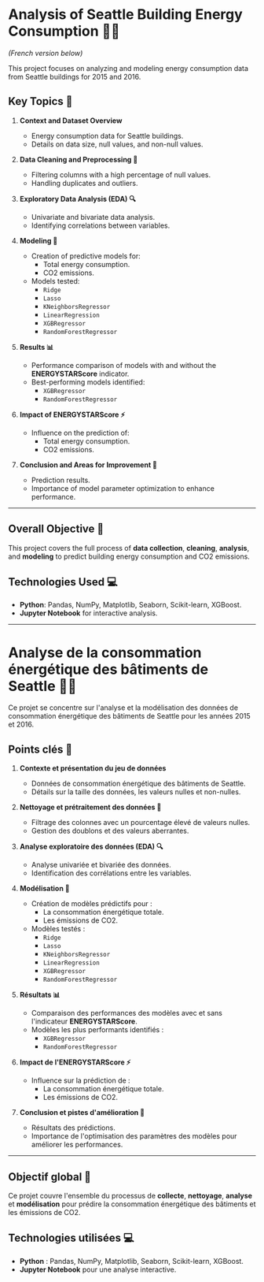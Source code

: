 # Analysis of Seattle Building Energy Consumption 🏢💡  
*(French version below)*  

This project focuses on analyzing and modeling energy consumption data from Seattle buildings for 2015 and 2016.  

## Key Topics 📝  

1. **Context and Dataset Overview**  
   - Energy consumption data for Seattle buildings.  
   - Details on data size, null values, and non-null values.  

2. **Data Cleaning and Preprocessing 🧹**  
   - Filtering columns with a high percentage of null values.  
   - Handling duplicates and outliers.  

3. **Exploratory Data Analysis (EDA) 🔍**  
   - Univariate and bivariate data analysis.  
   - Identifying correlations between variables.  

4. **Modeling 🧠**  
   - Creation of predictive models for:  
     - Total energy consumption.  
     - CO2 emissions.  
   - Models tested:  
     - `Ridge`  
     - `Lasso`  
     - `KNeighborsRegressor`  
     - `LinearRegression`  
     - `XGBRegressor`  
     - `RandomForestRegressor`  

5. **Results 📊**  
   - Performance comparison of models with and without the **ENERGYSTARScore** indicator.  
   - Best-performing models identified:  
     - `XGBRegressor`  
     - `RandomForestRegressor`  

6. **Impact of ENERGYSTARScore ⚡**  
   - Influence on the prediction of:  
     - Total energy consumption.  
     - CO2 emissions.  

7. **Conclusion and Areas for Improvement 🚀**  
   - Prediction results.  
   - Importance of model parameter optimization to enhance performance.  

---

## Overall Objective 🎯  
This project covers the full process of **data collection**, **cleaning**, **analysis**, and **modeling** to predict building energy consumption and CO2 emissions.  

## Technologies Used 💻  
- **Python**: Pandas, NumPy, Matplotlib, Seaborn, Scikit-learn, XGBoost.  
- **Jupyter Notebook** for interactive analysis.  

---

# Analyse de la consommation énergétique des bâtiments de Seattle 🏢💡

Ce projet se concentre sur l'analyse et la modélisation des données de consommation énergétique des bâtiments de Seattle pour les années 2015 et 2016.

## Points clés 📝

1. **Contexte et présentation du jeu de données**  
   - Données de consommation énergétique des bâtiments de Seattle.  
   - Détails sur la taille des données, les valeurs nulles et non-nulles.

2. **Nettoyage et prétraitement des données 🧹**  
   - Filtrage des colonnes avec un pourcentage élevé de valeurs nulles.  
   - Gestion des doublons et des valeurs aberrantes.  

3. **Analyse exploratoire des données (EDA) 🔍**  
   - Analyse univariée et bivariée des données.  
   - Identification des corrélations entre les variables.  

4. **Modélisation 🧠**  
   - Création de modèles prédictifs pour :  
     - La consommation énergétique totale.  
     - Les émissions de CO2.  
   - Modèles testés :  
     - `Ridge`  
     - `Lasso`  
     - `KNeighborsRegressor`  
     - `LinearRegression`  
     - `XGBRegressor`  
     - `RandomForestRegressor`  

5. **Résultats 📊**  
   - Comparaison des performances des modèles avec et sans l'indicateur **ENERGYSTARScore**.  
   - Modèles les plus performants identifiés :  
     - `XGBRegressor`  
     - `RandomForestRegressor`  

6. **Impact de l'ENERGYSTARScore ⚡**  
   - Influence sur la prédiction de :  
     - La consommation énergétique totale.  
     - Les émissions de CO2.  

7. **Conclusion et pistes d'amélioration 🚀**  
   - Résultats des prédictions.  
   - Importance de l'optimisation des paramètres des modèles pour améliorer les performances.  

---

## Objectif global 🎯  
Ce projet couvre l'ensemble du processus de **collecte**, **nettoyage**, **analyse** et **modélisation** pour prédire la consommation énergétique des bâtiments et les émissions de CO2.  

## Technologies utilisées 💻  
- **Python** : Pandas, NumPy, Matplotlib, Seaborn, Scikit-learn, XGBoost.  
- **Jupyter Notebook** pour une analyse interactive.
